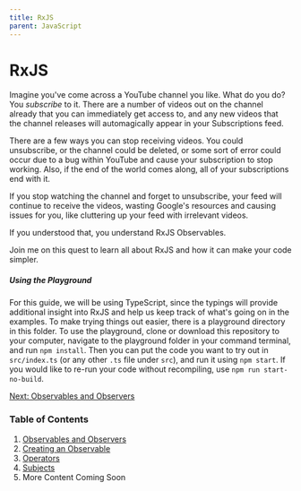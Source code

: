 ```yaml
---
title: RxJS
parent: JavaScript
---
```

# RxJS
Imagine you've come across a YouTube channel you like. What do you do? You _subscribe_ to it. There are a number of videos out on the channel already that you can immediately get access to, and any new videos that the channel releases will automagically appear in your Subscriptions feed.

There are a few ways you can stop receiving videos. You could unsubscribe, or the channel could be deleted, or some sort of error could occur due to a bug within YouTube and cause your subscription to stop working. Also, if the end of the world comes along, all of your subscriptions end with it.

If you stop watching the channel and forget to unsubscribe, your feed will continue to receive the videos, wasting Google's resources and causing issues for you, like cluttering up your feed with irrelevant videos.

If you understood that, you understand RxJS Observables.

Join me on this quest to learn all about RxJS and how it can make your code simpler.

##### Using the Playground
For this guide, we will be using TypeScript, since the typings will provide additional insight into RxJS and help us keep track of what's going on in the examples. To make trying things out easier, there is a playground directory in this folder. To use the playground, clone or download this repository to your computer, navigate to the playground folder in your command terminal, and run `npm install`. Then you can put the code you want to try out in `src/index.ts` (or any other `.ts` file under `src`), and run it using `npm start`. If you would like to re-run your code without recompiling, use `npm run start-no-build`.

[Next: Observables and Observers](1-observables-observers.md)

### Table of Contents

1. [Observables and Observers](1-observables-observers.md)
1. [Creating an Observable](2-create-observable.md)
1. [Operators](3-operators.md)
1. [Subjects](4-subjects.md)
1. More Content Coming Soon
